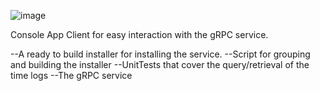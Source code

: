 ![image](https://github.com/IvailoManolov/gRPC-Time-Server/assets/55989101/e324306d-c080-41e4-956b-0196d25f3dd1)


Console App Client for easy interaction with the gRPC service.

--A ready to build installer for installing the service.
--Script for grouping and building the installer
--UnitTests that cover the query/retrieval of the time logs
--The gRPC service
